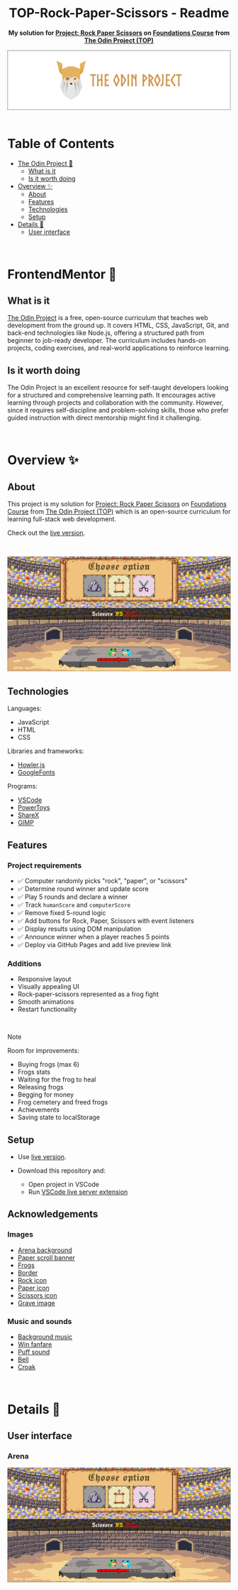 <h1 align="center">TOP-Rock-Paper-Scissors - Readme</h1>
<p align="center">
  <strong>
    My solution for <a href="https://www.theodinproject.com/lessons/foundations-rock-paper-scissors" target="_blank">Project: Rock Paper Scissors</a> on  <a href="https://www.theodinproject.com/paths/foundations/courses/foundations" target="_blank">Foundations Course</a> from <a href="https://www.theodinproject.com" target="_blank">The Odin Project (TOP)</a>
  </strong>
</p>
<div align="center">
  <a href="https://www.theodinproject.com">
    <img src="_for_readme/banner.png">
  </a>
</div>

<br>

# Table of Contents
* [The Odin Project :thinking:](#the-odin-project-thinking)
  * [What is it](#what-is-it)
  * [Is it worth doing](#is-it-worth-doing)
* [Overview :sparkles:](#overview-sparkles)
  * [About](#about)
  * [Features](#features)
  * [Technologies](#technologies)
  * [Setup](#setup)
* [Details :scroll:](#details-scroll)
  * [User interface](#user-interface)

<br>

# FrontendMentor :thinking:

## What is it  
[The Odin Project](https://www.theodinproject.com) is a free, open-source curriculum that teaches web development from the ground up. It covers HTML, CSS, JavaScript, Git, and back-end technologies like Node.js, offering a structured path from beginner to job-ready developer. The curriculum includes hands-on projects, coding exercises, and real-world applications to reinforce learning.  

## Is it worth doing  
The Odin Project is an excellent resource for self-taught developers looking for a structured and comprehensive learning path. It encourages active learning through projects and collaboration with the community. However, since it requires self-discipline and problem-solving skills, those who prefer guided instruction with direct mentorship might find it challenging.  

<br>

# Overview :sparkles:

## About
This project is my solution for [Project: Rock Paper Scissors](https://www.theodinproject.com/lessons/foundations-rock-paper-scissors) on [Foundations Course](https://www.theodinproject.com/paths/foundations/courses/foundations) from [The Odin Project (TOP)](https://www.theodinproject.com) which is an open-source curriculum for learning full-stack web development.

Check out the [live version](https://pasek108.github.io/TOP-Rock-Paper-Scissors/).

<br>

![preview](/_for_readme/preview.png)

## Technologies
Languages:
- JavaScript
- HTML
- CSS

Libraries and frameworks:
- [Howler.js](https://howlerjs.com)
- [GoogleFonts](https://fonts.google.com)
  
Programs:
- [VSCode](https://code.visualstudio.com)
- [PowerToys](https://learn.microsoft.com/en-us/windows/powertoys/)
- [ShareX](https://getsharex.com)
- [GIMP](https://www.gimp.org)

## Features
### Project requirements
- ✅ Computer randomly picks "rock", "paper", or "scissors"
- ✅ Determine round winner and update score
- ✅ Play 5 rounds and declare a winner
- ✅ Track `humanScore` and `computerScore`
- ✅ Remove fixed 5-round logic
- ✅ Add buttons for Rock, Paper, Scissors with event listeners
- ✅ Display results using DOM manipulation
- ✅ Announce winner when a player reaches 5 points
- ✅ Deploy via GitHub Pages and add live preview link

### Additions
- Responsive layout  
- Visually appealing UI  
- Rock-paper-scissors represented as a frog fight  
- Smooth animations  
- Restart functionality  

<br>

> [!NOTE]  
> Room for improvements:
> - Buying frogs (max 6)
> - Frogs stats
> - Waiting for the frog to heal
> - Releasing frogs
> - Begging for money
> - Frog cemetery and freed frogs
> - Achievements
> - Saving state to localStorage

## Setup
- Use [live version](https://pasek108.github.io/TOP-Rock-Paper-Scissors/).

- Download this repository and:
  - Open project in VSCode
  - Run [VSCode live server extension](https://marketplace.visualstudio.com/items?itemName=ritwickdey.LiveServer)

## Acknowledgements
### Images
- [Arena background](https://miro.medium.com/v2/resize:fit:1400/format:webp/1*q5XOBaFd_ykWlnMqd1Es3w.gif)
- [Paper scroll banner](https://www.vecteezy.com/vector-art/49315197-8-bit-pixel-art-medieval-paper-scroll-parchment)
- [Frogs](https://eduardscarpato.itch.io/toxic-frog-animations-pixel-art-2d-free)
- [Border](https://gx310.itch.io/pxiel-art-ui-borders)
- [Rock icon](https://deepai.org/machine-learning-model/text2img)
- [Paper icon](https://deepai.org/machine-learning-model/text2img)
- [Scissors icon](https://deepai.org/machine-learning-model/text2img)
- [Grave image](https://deepai.org/machine-learning-model/text2img)

### Music and sounds
- [Background music](https://freesound.org/people/CarlosCarty/sounds/581364/)
- [Win fanfare](https://opengameart.org/content/win-fanfare)
- [Puff sound](https://pixabay.com/sound-effects/puffofsmoke-47176/)
- [Bell](https://scratch.mit.edu)
- [Croak](https://scratch.mit.edu)

<br>

# Details :scroll:

## User interface

### Arena  
![arena](/_for_readme/preview.png)  
  

